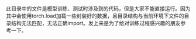 此目录中的文件是模型训练、测试时涉及到的代码，但是大家不能直接运行。因为其中会使用torch.load加载一些封装好的数据，且目录结构与当前环境下文件的目录结构无法匹配，无法正确import。发上来是为了给对训练过程感兴趣的朋友参考一下。